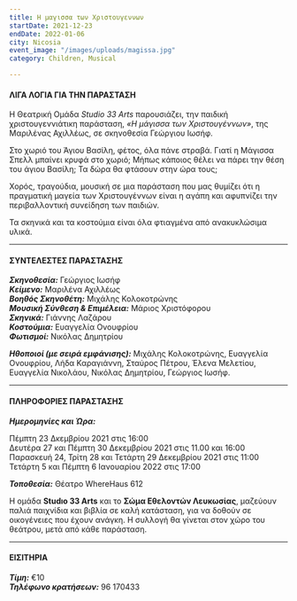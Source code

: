 ```yaml
---
title: Η μαγισσα των Χριστουγεννων
startDate: 2021-12-23
endDate: 2022-01-06
city: Nicosia
event_image: "/images/uploads/magissa.jpg"
category: Children, Musical

---
```

#### ΛΙΓΑ ΛΟΓΙΑ ΓΙΑ ΤΗΝ ΠΑΡΑΣΤΑΣΗ

Η Θεατρική Ομάδα _Studio 33 Arts_ παρουσιάζει, την παιδική χριστουγεννιάτικη παράσταση, _«Η μάγισσα των Χριστουγέννων»_, της Μαριλένας Αχιλλέως, σε σκηνοθεσία Γεώργιου Ιωσήφ.

Στο χωριό του Άγιου Βασίλη, φέτος, όλα πάνε στραβά. Γιατί η Μάγισσα Σπελλ μπαίνει κρυφά στο χωριό; Μήπως κάποιος θέλει να πάρει την θέση του άγιου Βασίλη; Τα δώρα θα φτάσουν στην ώρα τους;

Χορός, τραγούδια, μουσική σε μια παράσταση που μας θυμίζει ότι η πραγματική μαγεία των Χριστουγέννων είναι η αγάπη και αφυπνίζει την περιβαλλοντική συνείδηση των παιδιών.

Τα σκηνικά και τα κοστούμια είναι όλα φτιαγμένα από ανακυκλώσιμα υλικά.

***

#### ΣΥΝΤΕΛΕΣΤΕΣ ΠΑΡΑΣΤΑΣΗΣ

**_Σκηνοθεσία:_** Γεώργιος Ιωσήφ  
**_Κείμενο:_** Μαριλένα Αχιλλέως  
**_Βοηθός Σκηνοθέτη:_** Μιχάλης Κολοκοτρώνης  
**_Μουσική Σύνθεση & Επιμέλεια:_** Μάριος Χριστόφορου  
**_Σκηνικά:_** Γιάννης Λαζάρου  
**_Κοστούμια:_** Ευαγγελία Ονουφρίου  
**_Φωτισμοί:_** Νικόλας Δημητρίου

**_Ηθοποιοί (με σειρά εμφάνισης):_** Μιχάλης Κολοκοτρώνης, Ευαγγελία Ονουφρίου, Λήδα Καραγιάννη, Σταύρος Πέτρου, Έλενα Μελετίου, Ευαγγελία Νικολάου, Νικόλας Δημητρίου, Γεώργιος Ιωσήφ.

***

#### ΠΛΗΡΟΦΟΡΙΕΣ ΠΑΡΑΣΤΑΣΗΣ

**_Ημερομηνίες και Ώρα:_**

Πέμπτη 23 Δκεμβρίου 2021 στις 16:00  
Δευτέρα 27 και Πέμπτη 30 Δεκεμβρίου 2021 στις 11.00 και 16:00  
Παρασκευή 24, Τρίτη 28 και Τετάρτη 29 Δεκεμβρίου 2021 στις 11:00  
Τετάρτη 5 και Πέμπτη 6 Ιανουαρίου 2022 στις 17:00

**_Τοποθεσία:_** Θέατρο WhereHaus 612

Η ομάδα **Studıo 33 Arts** και το **Σώμα Εθελοντών Λευκωσίας**, μαζεύουν παλιά παιχνίδια και βιβλία σε καλή κατάσταση, για να δοθούν σε οικογένειες που έχουν ανάγκη. Η συλλογή θα γίνεται στον χώρο του θεάτρου, μετά από κάθε παράσταση.

***

#### ΕΙΣΙΤΗΡΙΑ

**_Τίμη:_** €10  
**_Τηλέφωνο κρατήσεων:_** 96 170433